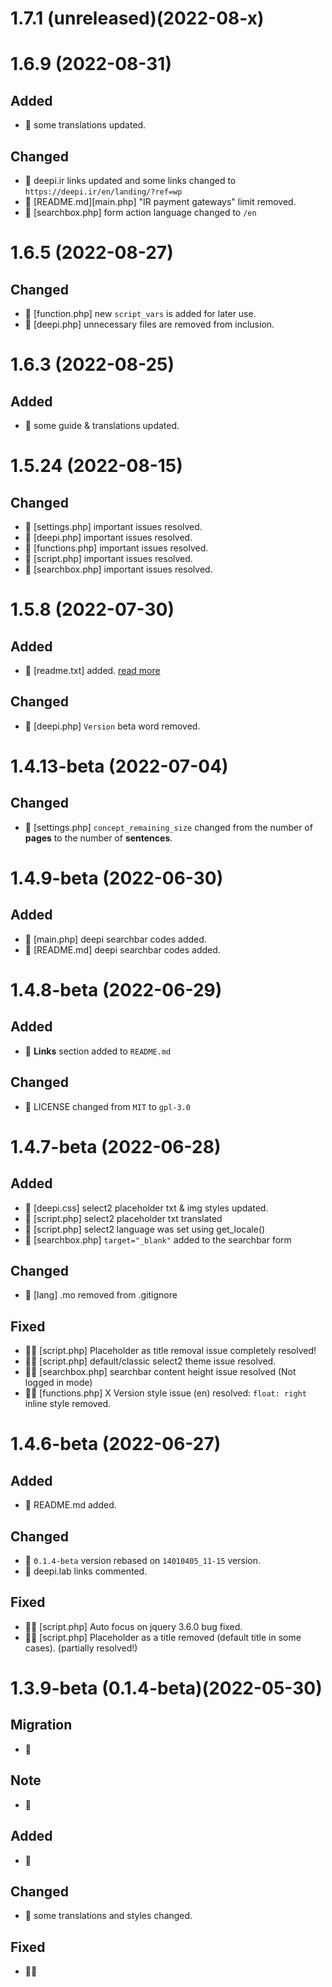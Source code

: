 # 1.7.1 (unreleased)(2022-08-x)

# 1.6.9 (2022-08-31)

## Added

* 🎈 some translations updated.

## Changed

* 🔷 deepi.ir links updated and some links changed to `https://deepi.ir/en/landing/?ref=wp`
* 🔷 [README.md][main.php] "IR payment gateways" limit removed.
* 🔷 [searchbox.php] form action language changed to `/en`

# 1.6.5 (2022-08-27)

## Changed

* 🔷 [function.php] new `script_vars` is added for later use.
* 🔷 [deepi.php] unnecessary files are removed from inclusion.

# 1.6.3 (2022-08-25)

## Added

* 🎈 some guide & translations updated.

# 1.5.24 (2022-08-15)

## Changed

* 🔷 [settings.php] important issues resolved.
* 🔷 [deepi.php] important issues resolved.
* 🔷 [functions.php] important issues resolved.
* 🔷 [script.php] important issues resolved.
* 🔷 [searchbox.php] important issues resolved.

# 1.5.8 (2022-07-30)

## Added

* 🎈 [readme.txt] added. [read more](https://developer.wordpress.org/plugins/wordpress-org/how-your-readme-txt-works/)

## Changed

* 🔷 [deepi.php] `Version` beta word removed.

# 1.4.13-beta (2022-07-04)

## Changed

* 🔷 [settings.php] `concept_remaining_size` changed from the number of **pages** to the number of **sentences**.

# 1.4.9-beta (2022-06-30)

## Added

* 🎈 [main.php] deepi searchbar codes added.
* 🎈 [README.md] deepi searchbar codes added.

# 1.4.8-beta (2022-06-29)

## Added

* 🎈 **Links** section added to `README.md`

## Changed

* 🔷 LICENSE changed from `MIT` to `gpl-3.0`

# 1.4.7-beta (2022-06-28)

## Added

* 🎈 [deepi.css] select2 placeholder txt & img styles updated.
* 🎈 [script.php] select2 placeholder txt translated
* 🎈 [script.php] select2 language was set using get_locale()
* 🎈 [searchbox.php] `target="_blank"` added to the searchbar form

## Changed

* 🔷 [lang] .mo removed from .gitignore

## Fixed

* 🐛💡 [script.php] Placeholder as title removal issue completely resolved!
* 🐛💡 [script.php] default/classic select2 theme issue resolved.
* 🐛💡 [searchbox.php] searchbar content height issue resolved (Not logged in mode)
* 🐛💡 [functions.php] X Version style issue (en) resolved: `float: right` inline style removed.

# 1.4.6-beta (2022-06-27)

## Added

* 🎈 README.md added.

## Changed

* 🔷 `0.1.4-beta` version rebased on `14010405_11-15` version.
* 🔷 deepi.lab links commented.

## Fixed

* 🐛💡 [script.php] Auto focus on jquery 3.6.0 bug fixed.
* 🐛💡 [script.php] Placeholder as a title removed (default title in some cases). (partially resolved!)

# 1.3.9-beta (0.1.4-beta)(2022-05-30)

## Migration

* 🚧

## Note

* 🚨

## Added

* 🎈

## Changed

* 🔷 some translations and styles changed.

## Fixed

* 🐛💡